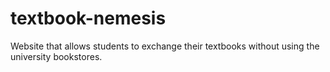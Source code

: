 textbook-nemesis
================

Website that allows students to exchange their textbooks without using the university bookstores.